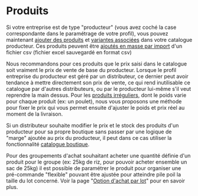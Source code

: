 # Produits

Si votre entreprise est de type "producteur" (vous avez coché la case correspondante dans le paramétrage de votre profil), vous pouvez maintenant [ajouter des produits](produits.md) et [variantes associées](product-variants.md) dans votre catalogue producteur. Ces produits peuvent être [ajoutés en masse par import](import-de-produits-et-catalogue.md) d'un fichier csv (fichier excel sauvegardé en format csv)

Nous recommandons pour ces produits que le prix saisi dans le catalogue soit vraiment le prix de vente de base du producteur. Lorsque le profil entreprise du producteur est géré par un distributeur, ce dernier peut avoir tendance à mettre directement son prix de vente, ce qui rend inutilisable ce catalogue par d'autres distributeurs, ou par le producteur lui-même s'il veut reprendre la main dessus. Pour les [produits irréguliers,](pricing-irregular-items-kg.md) dont le poids varie pour chaque produit (ex: un poulet), nous vous proposons une méthode pour fixer le prix qui vous permet ensuite d'ajuster le poids et prix réel au moment de la livraison.

Si un distributeur souhaite modifier le prix et le stock des produits d'un producteur pour sa propre boutique sans passer par une logique de "marge" ajoutée au prix du producteur, il peut dans ce cas utiliser la fonctionnalité [catalogue boutique](inventory-tool.md).

Pour des groupements d'achat souhaitant acheter une quantité définie d'un produit pour le groupe (ex: 25kg de riz, pour pouvoir acheter ensemble un sac de 25kg) il est possible de paramétrer le produit pour organiser une pré-commande "flexible" pouvant être ajustée pour atteindre pile poil la taille du lot concerné. Voir la page "[Option d'achat par lot](group-buy-for-bulk-ordering.md)" pour en savoir plus.
